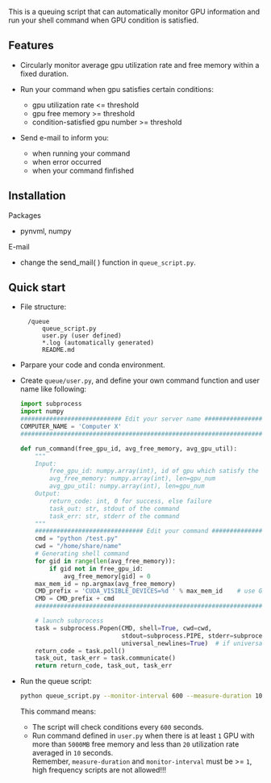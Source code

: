 This is a queuing script that can automatically monitor GPU information
and run your shell command when GPU condition is satisfied.

## Features
- Circularly monitor average gpu utilization rate and free memory within a fixed duration.

- Run your command when gpu satisfies certain conditions:
    - gpu utilization rate <= threshold
    - gpu free memory >= threshold
    - condition-satisfied gpu number >= threshold

- Send e-mail to inform you:
    - when running your command
    - when error occurred
    - when your command finfished

## Installation
Packages
- pynvml, numpy

E-mail
- change the send_mail( ) function in `queue_script.py`.

## Quick start

- File structure:  

        /queue 
            queue_script.py  
            user.py (user defined)  
            *.log (automatically generated)  
            README.md

- Parpare your code and conda environment.

- Create `queue/user.py`, and define your own command function and user name like following:
    ```python
    import subprocess
    import numpy
    ############################ Edit your server name ############################
    COMPUTER_NAME = 'Computer X'
    ###############################################################################

    def run_command(free_gpu_id, avg_free_memory, avg_gpu_util):
        """
        Input:
            free_gpu_id: numpy.array(int), id of gpu which satisfy the condition
            avg_free_memory: numpy.array(int), len=gpu_num
            avg_gpu_util: numpy.array(int), len=gpu_num
        Output:
            return_code: int, 0 for success, else failure
            task_out: str, stdout of the command
            task_err: str, stderr of the command
        """
        ############################## Edit your command ##############################
        cmd = "python /test.py"
        cwd = "/home/share/name"
        # Generating shell command
        for gid in range(len(avg_free_memory)):
            if gid not in free_gpu_id:
                avg_free_memory[gid] = 0
        max_mem_id = np.argmax(avg_free_memory)
        CMD_prefix = 'CUDA_VISIBLE_DEVICES=%d ' % max_mem_id    # use GPU with maximum GPU memory
        CMD = CMD_prefix + cmd
        ###############################################################################

        # launch subprocess
        task = subprocess.Popen(CMD, shell=True, cwd=cwd, 
                                stdout=subprocess.PIPE, stderr=subprocess.PIPE, 
                                universal_newlines=True)  # if universal_newlines=False the output will be in binary format
        return_code = task.poll()
        task_out, task_err = task.communicate()
        return return_code, task_out, task_err
    ```

- Run the queue script:

    ```bash
    python queue_script.py --monitor-interval 600 --measure-duration 10 --min-memory 5000 --max-util 20 --min-gpu 1
    ```
    This command means:  
    - The script will check conditions every `600` seconds.
    - Run command defined in `user.py` when there is at least `1` GPU with more than `5000MB` free memory and less than `20` utilization rate averaged in `10` seconds.  
    Remember, `measure-duration` and `monitor-interval` must be >= `1`, high frequency scripts are not allowed!!!